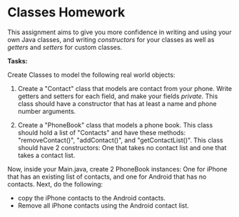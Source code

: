 # Classes Homework 

This assignment aims to give you more confidence in writing and using your own Java classes, and writing *constructors* for your classes as well as *getters* and *setters* for custom classes.

**Tasks:**

 Create Classes to model the following real world objects:
  
  1. Create a "Contact" class that models are contact from your phone. Write getters and setters for each field, and make your fields *private*. This class should have a constructor that has at least a name and phone number arguments.
  
  2. Create a "PhoneBook" class that models a phone book. This class should hold a list of "Contacts" and have these methods: "removeContact()", "addContact()", and "getContactList()". This class should have 2 constructors: One that takes no contact list and one that takes a contact list.
  
  
Now, inside your Main.java, create 2 PhoneBook instances: One for iPhone that has an existing list of contacts, and one for Android that has no contacts. Next, do the following:

* copy the iPhone contacts to the Android contacts. 
* Remove all iPhone contacts using the Android contact list.





